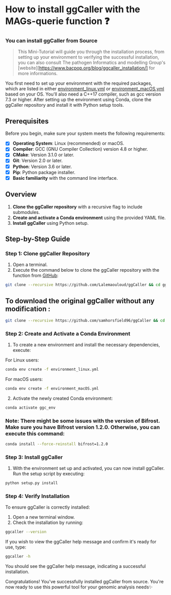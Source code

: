 # How to install ggCaller with the MAGs-querie function ❓
### You can install ggCaller from Source

> This Mini-Tutorial will guide you through the installation process, from setting up your environment to verifying the successful installation, you can also consult The pathogen Informatics and modelling Group's [website][https://www.bacpop.org/blog/ggcaller_installation/]
for more informations.

You first need to set up your environment with the required packages, which are listed in either [environment_linux.yml](https://github.com/bacpop/ggCaller/blob/master/environment_linux.yml) or [environment_macOS.yml](https://github.com/bacpop/ggCaller/blob/master/environment_macOS.yml) based on your OS. You'll also need a C++17 compiler, such as gcc version 7.3 or higher. After setting up the environment using Conda, clone the ggCaller repository and install it with Python setup tools. 

## Prerequisites

Before you begin, make sure your system meets the following requirements:

- [x] **Operating System**: Linux (recommended) or macOS.
- [x] **Compiler**: GCC (GNU Compiler Collection) version 4.8 or higher.
- [x] **CMake**: Version 3.1.0 or later.
- [x] **Git**: Version 2.0 or later.
- [x] **Python**: Version 3.6 or later.
- [x] **Pip**: Python package installer.
- [x] **Basic familiarity** with the command line interface.

## Overview

1. **Clone the ggCaller repository** with a recursive flag to include submodules.
2. **Create and activate a Conda environment** using the provided YAML file.
3. **Install ggCaller** using Python setup.

## Step-by-Step Guide

### Step 1: Clone ggCaller Repository

1. Open a terminal.
2. Execute the command below to clone the ggCaller repository with the function from [GitHub](https://github.com/Lalemaouloud/ggCaller/tree/master):

```bash
git clone --recursive https://github.com/Lalemaouloud/ggCaller && cd ggCaller
```

## To download the original ggCaller without any modification :
```bash
git clone --recursive https://github.com/samhorsfield96/ggCaller && cd ggCaller
```

### Step 2: Create and Activate a Conda Environment

1. To create a new environment and install the necessary dependencies, execute:

For Linux users:

```bash
conda env create -f environment_linux.yml
```

For macOS users:

```bash
conda env create -f environment_macOS.yml
```

2. Activate the newly created Conda environment:

```bash
conda activate ggc_env
```
### Note: There might be some issues with the version of Bifrost. Make sure you have Bifrost version 1.2.0. Otherwise, you can execute this command:

```bash
conda install --force-reinstall bifrost=1.2.0

```
### Step 3: Install ggCaller

1. With the environment set up and activated, you can now install ggCaller. Run the setup script by executing:

```bash
python setup.py install
```

### Step 4: Verify Installation

To ensure ggCaller is correctly installed:

1. Open a new terminal window.
2. Check the installation by running:

```bash
ggcaller --version
```

If you wish to view the ggCaller help message and confirm it's ready for use, type:

```bash
ggcaller -h
```

You should see the ggCaller help message, indicating a successful installation.

Congratulations! You've successfully installed ggCaller from source. You're now ready to use this powerful tool for your genomic analysis needs✨
